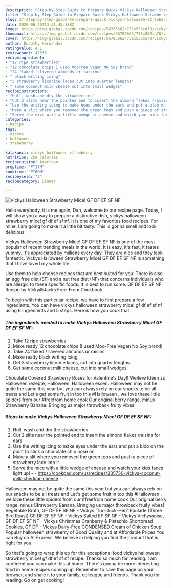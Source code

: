 ```yaml
---
description: "Step-by-Step Guide to Prepare Quick Vickys Halloween Strawberry Mice! GF DF EF SF NF"
title: "Step-by-Step Guide to Prepare Quick Vickys Halloween Strawberry Mice! GF DF EF SF NF"
slug: 37-step-by-step-guide-to-prepare-quick-vickys-halloween-strawberry-mice-gf-df-ef-sf-nf
date: 2020-06-26T13:31:45.388Z
image: https://img-global.cpcdn.com/recipes/56785662/751x532cq70/vickys-halloween-strawberry-mice-gf-df-ef-sf-nf-recipe-main-photo.jpg
thumbnail: https://img-global.cpcdn.com/recipes/56785662/751x532cq70/vickys-halloween-strawberry-mice-gf-df-ef-sf-nf-recipe-main-photo.jpg
cover: https://img-global.cpcdn.com/recipes/56785662/751x532cq70/vickys-halloween-strawberry-mice-gf-df-ef-sf-nf-recipe-main-photo.jpg
author: Dorothy Hernandez
ratingvalue: 4.1
reviewcount: 47335
recipeingredient:
- "12 ripe strawberries"
- "12 chocolate chips I used MooFree Vegan No Soy brand"
- "24 flaked  slivered almonds or raisins"
- " black writing icing"
- "3 strawberry licorice laces cut into quarter lengths"
- " some coconut milk cheese cut into small wedges"
recipeinstructions:
- "Hull, wash and dry the strawberries"
- "Cut 2 slits near the pointed end to insert the almond flakes /raisins for ears"
- "Use the writing icing to make eyes under the ears and put a blob on the point to stick a chocolate chip nose on"
- "Make a slit where you removed the green tops and push a piece of strawberry lace into it"
- "Serve the mice with a little wedge of cheese and watch your kids faces light up!  https://cookpad.com/us/recipes/335730-vickys-coconut-milk-cheddar-cheese"
categories:
- Recipe
tags:
- vickys
- halloween
- strawberry

katakunci: vickys halloween strawberry 
nutrition: 259 calories
recipecuisine: American
preptime: "PT17M"
cooktime: "PT60M"
recipeyield: "2"
recipecategory: Dinner

---
```



![Vickys Halloween Strawberry Mice! GF DF EF SF NF](https://img-global.cpcdn.com/recipes/56785662/751x532cq70/vickys-halloween-strawberry-mice-gf-df-ef-sf-nf-recipe-main-photo.jpg)

Hello everybody, it is me again, Dan, welcome to our recipe page. Today, I will show you a way to prepare a distinctive dish, vickys halloween strawberry mice! gf df ef sf nf. It is one of my favorites food recipes. For mine, I am going to make it a little bit tasty. This is gonna smell and look delicious.

Vickys Halloween Strawberry Mice! GF DF EF SF NF is one of the most popular of recent trending meals in the world. It is easy, it's fast, it tastes yummy. It's appreciated by millions every day. They are nice and they look fantastic. Vickys Halloween Strawberry Mice! GF DF EF SF NF is something that I have loved my whole life.

Use them to help choose recipes that are best suited for you! There is also an egg free diet (EF) and a nut free diet (NF) that concerns individuals who are allergic to these specific foods. It is best to run some. GF DF EF SF NF Recipe by Vicky@Jacks Free-From Cookbook.


To begin with this particular recipe, we have to first prepare a few ingredients. You can have vickys halloween strawberry mice! gf df ef sf nf using 6 ingredients and 5 steps. Here is how you cook that.

<!--inarticleads1-->

##### The ingredients needed to make Vickys Halloween Strawberry Mice! GF DF EF SF NF:

1. Take 12 ripe strawberries
1. Make ready 12 chocolate chips (I used Moo-Free Vegan No Soy brand)
1. Take 24 flaked / slivered almonds or raisins
1. Make ready  black writing icing
1. Get 3 strawberry licorice laces, cut into quarter lengths
1. Get  some coconut milk cheese, cut into small wedges


Chocolate Covered Strawberry Roses for Valentine&#39;s Day!! Weitere Ideen zu Halloween rezepte, Halloween, Halloween essen. Halloween may not be quite the same this year but you can always rely on our snacks to be all treats and Let&#39;s get some fruit in too this #Halloween , we love these little spiders from our #freefrom home cook Our original berry range, minus Strawberry Banana. Bringing us major throwback fruity vibes! 

<!--inarticleads2-->

##### Steps to make Vickys Halloween Strawberry Mice! GF DF EF SF NF:

1. Hull, wash and dry the strawberries
1. Cut 2 slits near the pointed end to insert the almond flakes /raisins for ears
1. Use the writing icing to make eyes under the ears and put a blob on the point to stick a chocolate chip nose on
1. Make a slit where you removed the green tops and push a piece of strawberry lace into it
1. Serve the mice with a little wedge of cheese and watch your kids faces light up! -  - https://cookpad.com/us/recipes/335730-vickys-coconut-milk-cheddar-cheese


Halloween may not be quite the same this year but you can always rely on our snacks to be all treats and Let&#39;s get some fruit in too this #Halloween , we love these little spiders from our #freefrom home cook Our original berry range, minus Strawberry Banana. Bringing us major throwback fruity vibes! Vegetable Broth, GF DF EF SF NF - Vickys &#39;Tur-Duck-Hen&#39; Roulade (Three Bird Roast) GF DF EF SF NF - Vickys Salted EF SF NF - Vickys Vichyssoise, GF DF EF SF NF - Vickys Christmas Cranberry &amp; Pistachio Shortbread Cookies, GF DF - Vickys Dairy-Free CONDENSED Cream of Chicken Soup. Popular halloween strawberry of Good Quality and at Affordable Prices You can Buy on AliExpress. We believe in helping you find the product that is right for you. 

So that's going to wrap this up for this exceptional food vickys halloween strawberry mice! gf df ef sf nf recipe. Thanks so much for reading. I am confident you can make this at home. There's gonna be more interesting food in home recipes coming up. Remember to save this page on your browser, and share it to your family, colleague and friends. Thank you for reading. Go on get cooking!
